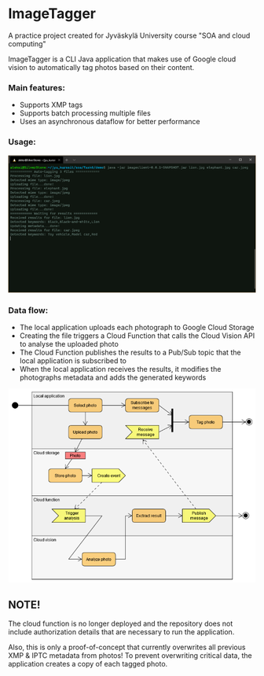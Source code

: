 # ImageTagger

A practice project created for Jyväskylä University course "SOA and cloud computing"

ImageTagger is a CLI Java application that makes use of Google cloud vision to automatically tag photos based on their content.

### Main features:

- Supports XMP tags
- Supports batch processing multiple files
- Uses an asynchronous dataflow for better performance

### Usage:

![screenshot](images/screenshot.png)


### Data flow:

- The local application uploads each photograph to Google Cloud Storage
- Creating the file triggers a Cloud Function that calls the Cloud Vision API to analyse the uploaded photo
- The Cloud Function publishes the results to a Pub/Sub topic that the local application is subscribed to
- When the local application receives the results, it modifies the photographs metadata and adds the generated keywords

![activity_diagram](images/Diagram_2020-10-18_22-16-46.png)

## NOTE!

The cloud function is no longer deployed and the repository does not include authorization details that are necessary to run the application.

Also, this is only a proof-of-concept that currently overwrites all previous XMP & IPTC metadata from photos! To prevent overwriting critical data, the application creates a copy of each tagged photo.
